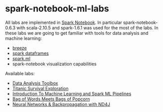 # spark-notebook-ml-labs
All labs are implemented in [Spark Notebook](https://github.com/andypetrella/spark-notebook). In particular spark-notebook-0.6.3 with scala-2.10.5 and spark-1.6.1 was used for the most of the labs.
In these labs we are going to get familiar with tools for data analysis and machine learning:
* [breeze](https://github.com/scalanlp/breeze)
* [spark dataframes](http://spark.apache.org/docs/latest/sql-programming-guide)
* [spark.ml](http://spark.apache.org/docs/latest/ml-guide.html)
* spark-notebook visualization capabilities

Available labs:
* [Data Analysis Toolbox](https://github.com/drewnoff/spark-notebook-ml-labs/tree/master/labs/DataAnalysisToolbox)
* [Titanic Survival Exploration](https://github.com/drewnoff/spark-notebook-ml-labs/tree/master/labs/TitanicSurvivalExploration)
* [Introduction To Machine Learning and Spark ML Pipelines](https://github.com/drewnoff/spark-notebook-ml-labs/tree/master/labs/IntroToMLandSparkMLPipelines)
* [Bag of Words Meets Bags of Popcorn](https://github.com/drewnoff/spark-notebook-ml-labs/tree/master/labs/BagOfWordsMeetsBagsOfPopcorn)
* [Neural Networks & Backpropagation with ND4J](https://github.com/drewnoff/spark-notebook-ml-labs/tree/master/labs/DLFramework)

